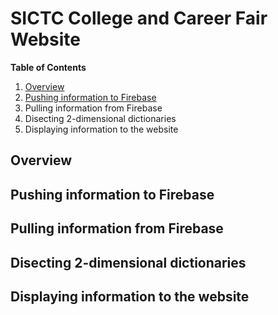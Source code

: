 # SICTC College and Career Fair Website

**Table of Contents**
1. [Overview](#overview)
2. [Pushing information to Firebase](#pushing)
3. Pulling information from Firebase
4. Disecting 2-dimensional dictionaries
5. Displaying information to the website

## Overview

## Pushing information to Firebase

## Pulling information from Firebase

## Disecting 2-dimensional dictionaries

## Displaying information to the website
